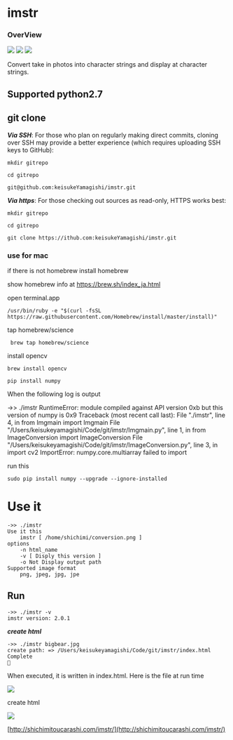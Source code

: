# imstr

### OverView

[![](https://img.shields.io/badge/language-Python-ff69b4.svg)](https://www.python.org/doc/)
[![](https://img.shields.io/apm/l/vim-mode.svg)](https://github.com/keisukeYamagishi/ImageToStr/blob/master/LICENSE)
[![](https://img.shields.io/badge/Twitter-O--Liker%20Error-blue.svg)](https://twitter.com/O_Linker_Error)

Convert take in photos into character strings and display at character strings.

## Supported python2.7

## git clone

***Via SSH***: For those who plan on regularly making direct commits, cloning over SSH may provide a better experience (which requires uploading SSH keys to GitHub):

```
mkdir gitrepo

cd gitrepo

git@github.com:keisukeYamagishi/imstr.git

```

***Via https***: For those checking out sources as read-only, HTTPS works best:

```
mkdir gitrepo

cd gitrepo

git clone https://ithub.com:keisukeYamagishi/imstr.git

```

### use for mac

if there is not homebrew install homebrew  

show homebrew info at https://brew.sh/index_ja.html

open terminal.app

```
/usr/bin/ruby -e "$(curl -fsSL https://raw.githubusercontent.com/Homebrew/install/master/install)"
```
tap homebrew/science

```
 brew tap homebrew/science
```

install opencv

```
brew install opencv
```

```
pip install numpy
```

When the following log is output

->> ./imstr 
RuntimeError: module compiled against API version 0xb but this version of numpy is 0x9
Traceback (most recent call last):
  File "./imstr", line 4, in <module>
    from Imgmain import Imgmain
  File "/Users/keisukeyamagishi/Code/git/imstr/Imgmain.py", line 1, in <module>
    from ImageConversion import ImageConversion
  File "/Users/keisukeyamagishi/Code/git/imstr/ImageConversion.py", line 3, in <module>
    import cv2
ImportError: numpy.core.multiarray failed to import

run this

```
sudo pip install numpy --upgrade --ignore-installed
```

# Use it

```
->> ./imstr
Use it this
	imstr [ /home/shichimi/conversion.png ]
options
	-n html_name
	-v [ Disply this version ]
	-o Not Display output path
Supported image format
	png, jpeg, jpg, jpe
```
## Run

```
->> ./imstr -v
imstr version: 2.0.1
```

***create html***

```
->> ./imstr bigbear.jpg 
create path: => /Users/keisukeyamagishi/Code/git/imstr/index.html
Complete
🍺 
```

When executed, it is written in index.html.
Here is the file at run time

![](https://github.com/keisukeYamagishi/imstr/blob/master/bigbear.jpg)

create html

![](https://github.com/keisukeYamagishi/imstr/blob/master/Result.png)



[http://shichimitoucarashi.com/imstr/](http://shichimitoucarashi.com/imstr/)
